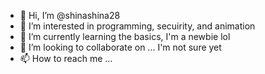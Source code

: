 - 👋 Hi, I’m @shinashina28
- 👀 I’m interested in programming, secuirity, and animation
- 🌱 I’m currently learning the basics, I'm a newbie lol
- 💞️ I’m looking to collaborate on ... I'm not sure yet
- 📫 How to reach me ...

<!---
shinashina28/shinashina28 is a ✨ special ✨ repository because its `README.md` (this file) appears on your GitHub profile.
You can click the Preview link to take a look at your changes.
--->
